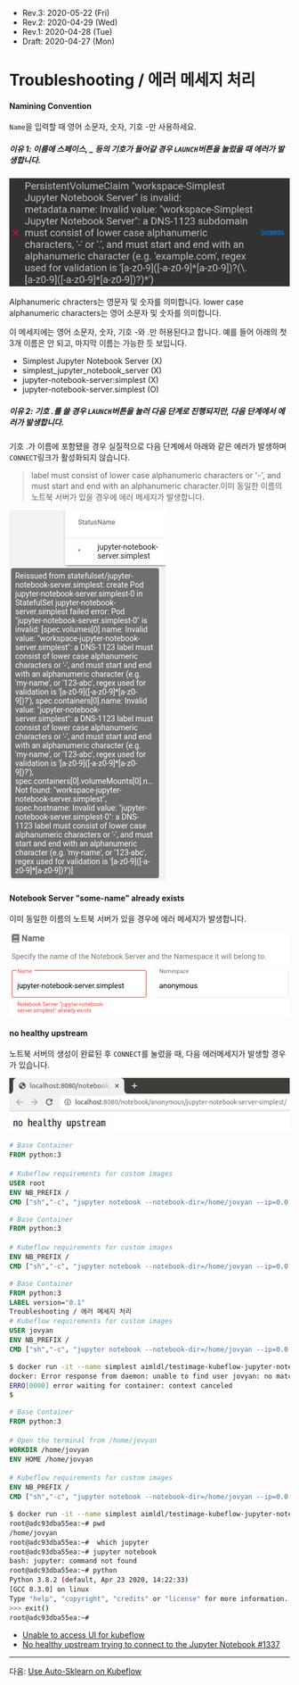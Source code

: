 * Rev.3: 2020-05-22 (Fri)
* Rev.2: 2020-04-29 (Wed)
* Rev.1: 2020-04-28 (Tue)
* Draft: 2020-04-27 (Mon)

# Troubleshooting / 에러 메세지 처리

#### Namining Convention

`Name`을 입력할 때 영어 소문자, 숫자, 기호 -만 사용하세요. 

##### 이유 1: 이름에 스페이스, _ 등의 기호가 들어갈 경우 `LAUNCH`버튼을 눌렀을 때 에러가 발생합니다.

<img src="../how_to/images/kubeflow-dashboard-notebook_servers-new_server-error-naming_convention.png">

Alphanumeric chracters는 영문자 및 숫자를 의미합니다. lower case alphanumeric characters는 영어 소문자 및 숫자를 의미합니다.

이 메세지에는 영어 소문자, 숫자, 기호 -와 .만 허용된다고 합니다. 예를 들어 아래의 첫 3개 이름은 안 되고, 마지막 이름는 가능한 듯 보입니다.

* Simplest Jupyter Notebook Server  (X)
* simplest_jupyter_notebook_server (X)
* jupyter-notebook-server:simplest (X)
* jupyter-notebook-server.simplest (O)

##### 이유 2: 기호 .를 쓸 경우 `LAUNCH`버튼을 눌러 다음 단계로 진행되지만, 다음 단계에서 에러가 발생합니다.

기호 .가 이름에 포함됐을 경우 실질적으로 다음 단계에서 아래와 같은 에러가 발생하며 `CONNECT`링크가 활성화되지 않습니다. 

> label must consist of lower case alphanumeric characters or '-', and must start and end with an alphanumeric character.이미 동일한 이름의 노트북 서버가 있을 경우에 에러 메세지가 발생합니다.

<img src="../how_to/images/kubeflow-dashboard-notebook_servers-new_server-launch-jupyter-notebook-server-simplest-running-error_message.png">

#### Notebook Server "some-name" already exists

이미 동일한 이름의 노트북 서버가 있을 경우에 에러 메세지가 발생합니다.

<img src="../how_to/images/kubeflow-dashboard-notebook_servers-new_server-error-already_exists.png">

#### no healthy upstream

노트북 서버의 생성이 완료된 후 `CONNECT`를 눌렀을 때, 다음 에러메세지가 발생할 경우가 있습니다.

<img src="../how_to/images/kubeflow-dashboard-notebook_servers-anonymous-new_server-launch-jupyter-notebook-server-simplest-connect-error-no_healthy_upstream.png">

```dockerfile
# Base Container
FROM python:3

# Kubeflow requirements for custom images
USER root
ENV NB_PREFIX /
CMD ["sh","-c", "jupyter notebook --notebook-dir=/home/jovyan --ip=0.0.0.0 --no-browser --allow-root --port=8888 --NotebookApp.token='' --NotebookApp.password='' --NotebookApp.allow_origin='*' --NotebookApp.base_url=${NB_PREFIX}"]
```



```dockerfile
# Base Container
FROM python:3

# Kubeflow requirements for custom images
ENV NB_PREFIX /
CMD ["sh","-c", "jupyter notebook --notebook-dir=/home/jovyan --ip=0.0.0.0 --no-browser --allow-root --port=8888 --NotebookApp.token='' --NotebookApp.password='' --NotebookApp.allow_origin='*' --NotebookApp.base_url=${NB_PREFIX}"]
```







```dockerfile
# Base Container
FROM python:3
LABEL version="0.1"
Troubleshooting / 에러 메세지 처리
# Kubeflow requirements for custom images
USER jovyan
ENV NB_PREFIX /
CMD ["sh","-c", "jupyter notebook --notebook-dir=/home/jovyan --ip=0.0.0.0 --no-browser --allow-root --port=8888 --NotebookApp.token='' --NotebookApp.password='' --NotebookApp.allow_origin='*' --NotebookApp.base_url=${NB_PREFIX}"]
```



```bash
$ docker run -it --name simplest aimldl/testimage-kubeflow-jupyter-notebook-server-simplest:latest bash
docker: Error response from daemon: unable to find user jovyan: no matching entries in passwd file.
ERRO[0000] error waiting for container: context canceled 
$
```

```dockerfile
# Base Container
FROM python:3

# Open the terminal from /home/jovyan
WORKDIR /home/jovyan
ENV HOME /home/jovyan

# Kubeflow requirements for custom images
ENV NB_PREFIX /
CMD ["sh","-c", "jupyter notebook --notebook-dir=/home/jovyan --ip=0.0.0.0 --no-browser --allow-root --port=8888 --NotebookApp.token='' --NotebookApp.password='' --NotebookApp.allow_origin='*' --NotebookApp.base_url=${NB_PREFIX}"]
```



```bash
$ docker run -it --name simplest aimldl/testimage-kubeflow-jupyter-notebook-server-simplest bash
root@adc93dba55ea:~# pwd
/home/jovyan
root@adc93dba55ea:~#  which jupyter
root@adc93dba55ea:~# jupyter notebook
bash: jupyter: command not found
root@adc93dba55ea:~# python
Python 3.8.2 (default, Apr 23 2020, 14:22:33) 
[GCC 8.3.0] on linux
Type "help", "copyright", "credits" or "license" for more information.
>>> exit()
root@adc93dba55ea:~#
```

* [Unable to access UI for kubeflow](https://stackoverflow.com/questions/54567694/unable-to-access-ui-for-kubeflow)
* [No healthy upstream trying to connect to the Jupyter Notebook #1337](https://github.com/kubeflow/website/issues/1337)

------
다음: [Use Auto-Sklearn on Kubeflow](../how_to/use_auto-sklearn_on_kubeflow.md)
